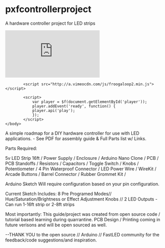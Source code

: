 # pxfcontrollerproject
A hardware controller project for LED strips


 <html>
  <head></head>
	<body>
		<!-- NOTE: ?api=1 and player_id at the end of the URL -->
			<iframe id="player" width="" height="" src="https://vimeo.com/504142414" frameborder="0" webkitAllowFullScreen mozallowfullscreen allowFullScreen></iframe>

			<script src="http://a.vimeocdn.com/js/froogaloop2.min.js"></script>

			<script>	
				var player = $f(document.getElementById('player'));
				player.addEvent('ready', function() { 
				player.api('play');
				});
			</script>
	</body>
</html>






A simple roadmap for a DIY hardware controller for use with LED applications. - See PDF for assembly guide & Full Parts list w/ Links. 

Parts Required: 

5v LED Strip 16ft /
Power Supply / 
Enclosure / 
Arduino Nano Clone / 
PCB / 
PCB Standoffs / 
Resistors / 
Capacitors / 
Toggle Switch / 
Knobs / 
Potentiometer / 
4 Pin Waterproof Connector / 
LED Power Wire / 
WireKit / 
Arcade Buttons / 
Barrel Connector / 
Rubber Grommet Kit / 


Arduino Sketch Will require configuration based on your pin configuration. 

Current Sketch Includes: 
8 Pre Programed Modes//
Hue/Saturation/Brightness or Effect Adjustment Knobs //
2 LED Outputs - Can run 1-16ft strip or 2-8ft strips 



Most importantly: This guide/project was created from open source code / tutorial based learning during quarrantine. 
PCB Design / Printing coming in future verisons and will be open sourced as well. 

--THANK YOU to the open source // Arduino // FastLED community for the feedback/code suggestions/and inspiration. 

